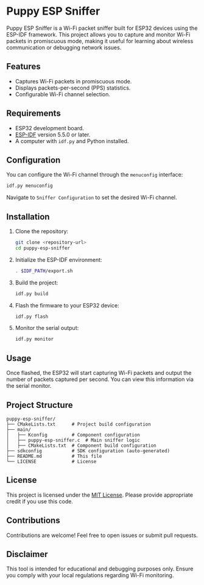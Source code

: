 # Puppy ESP Sniffer

Puppy ESP Sniffer is a Wi-Fi packet sniffer built for ESP32 devices using the ESP-IDF framework. This project allows you to capture and monitor Wi-Fi packets in promiscuous mode, making it useful for learning about wireless communication or debugging network issues.

## Features

- Captures Wi-Fi packets in promiscuous mode.
- Displays packets-per-second (PPS) statistics.
- Configurable Wi-Fi channel selection.

## Requirements

- ESP32 development board.
- [ESP-IDF](https://github.com/espressif/esp-idf) version 5.5.0 or later.
- A computer with `idf.py` and Python installed.

## Configuration

You can configure the Wi-Fi channel through the `menuconfig` interface:

```bash
idf.py menuconfig
```

Navigate to `Sniffer Configuration` to set the desired Wi-Fi channel.

## Installation

1. Clone the repository:
   ```bash
   git clone <repository-url>
   cd puppy-esp-sniffer
   ```

2. Initialize the ESP-IDF environment:
   ```bash
   . $IDF_PATH/export.sh
   ```

3. Build the project:
   ```bash
   idf.py build
   ```

4. Flash the firmware to your ESP32 device:
   ```bash
   idf.py flash
   ```

5. Monitor the serial output:
   ```bash
   idf.py monitor
   ```

## Usage

Once flashed, the ESP32 will start capturing Wi-Fi packets and output the number of packets captured per second. You can view this information via the serial monitor.

## Project Structure

```
puppy-esp-sniffer/
├── CMakeLists.txt      # Project build configuration
├── main/
│   ├── Kconfig         # Component configuration
│   ├── puppy-esp-sniffer.c  # Main sniffer logic
│   ├── CMakeLists.txt  # Component build configuration
├── sdkconfig           # SDK configuration (auto-generated)
├── README.md           # This file
└── LICENSE             # License
```

## License

This project is licensed under the [MIT License](LICENSE). Please provide appropriate credit if you use this code.

## Contributions

Contributions are welcome! Feel free to open issues or submit pull requests.

## Disclaimer

This tool is intended for educational and debugging purposes only. Ensure you comply with your local regulations regarding Wi-Fi monitoring.
